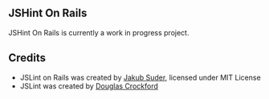 ## JSHint On Rails
JSHint On Rails is currently a work in progress project.

## Credits

* JSLint on Rails was created by [Jakub Suder](http://psionides.jogger.pl), licensed under MIT License
* JSLint was created by [Douglas Crockford](http://jslint.com)
